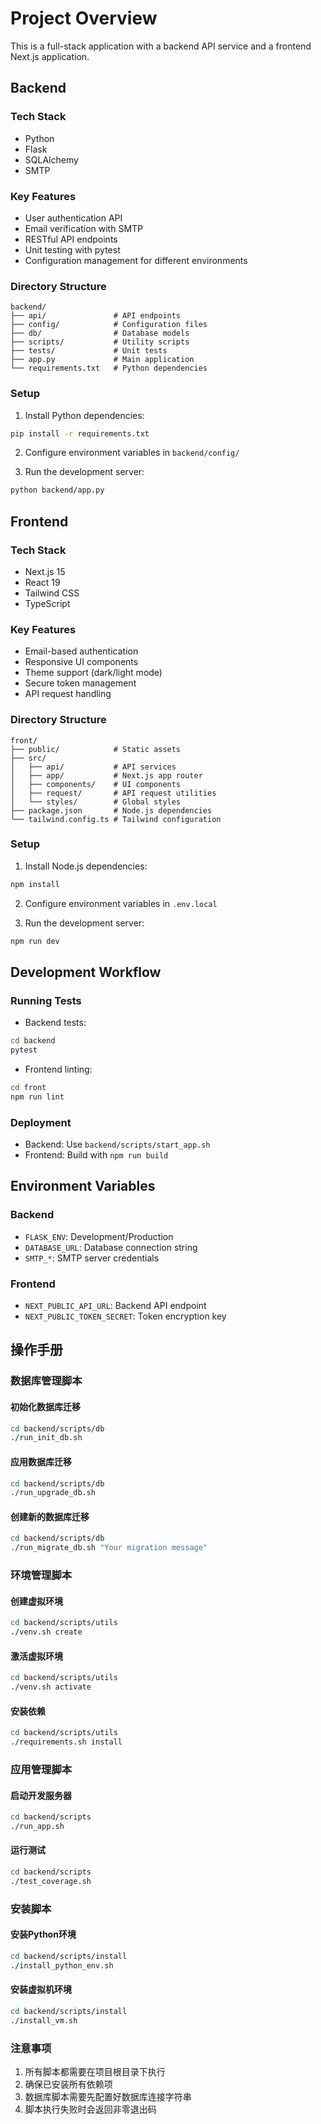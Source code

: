 # Project Overview

This is a full-stack application with a backend API service and a frontend Next.js application.

## Backend

### Tech Stack
- Python
- Flask
- SQLAlchemy
- SMTP

### Key Features
- User authentication API
- Email verification with SMTP
- RESTful API endpoints
- Unit testing with pytest
- Configuration management for different environments

### Directory Structure
```
backend/
├── api/               # API endpoints
├── config/            # Configuration files
├── db/                # Database models
├── scripts/           # Utility scripts
├── tests/             # Unit tests
├── app.py             # Main application
└── requirements.txt   # Python dependencies
```

### Setup
1. Install Python dependencies:
```bash
pip install -r requirements.txt
```

2. Configure environment variables in `backend/config/`

3. Run the development server:
```bash
python backend/app.py
```

## Frontend

### Tech Stack
- Next.js 15
- React 19
- Tailwind CSS
- TypeScript

### Key Features
- Email-based authentication
- Responsive UI components
- Theme support (dark/light mode)
- Secure token management
- API request handling

### Directory Structure
```
front/
├── public/            # Static assets
├── src/
│   ├── api/           # API services
│   ├── app/           # Next.js app router
│   ├── components/    # UI components
│   ├── request/       # API request utilities
│   └── styles/        # Global styles
├── package.json       # Node.js dependencies
└── tailwind.config.ts # Tailwind configuration
```

### Setup
1. Install Node.js dependencies:
```bash
npm install
```

2. Configure environment variables in `.env.local`

3. Run the development server:
```bash
npm run dev
```

## Development Workflow

### Running Tests
- Backend tests:
```bash
cd backend
pytest
```

- Frontend linting:
```bash
cd front
npm run lint
```

### Deployment
- Backend: Use `backend/scripts/start_app.sh`
- Frontend: Build with `npm run build`

## Environment Variables

### Backend
- `FLASK_ENV`: Development/Production
- `DATABASE_URL`: Database connection string
- `SMTP_*`: SMTP server credentials

### Frontend
- `NEXT_PUBLIC_API_URL`: Backend API endpoint
- `NEXT_PUBLIC_TOKEN_SECRET`: Token encryption key

## 操作手册

### 数据库管理脚本

#### 初始化数据库迁移
```bash
cd backend/scripts/db
./run_init_db.sh
```

#### 应用数据库迁移
```bash
cd backend/scripts/db
./run_upgrade_db.sh
```

#### 创建新的数据库迁移
```bash
cd backend/scripts/db
./run_migrate_db.sh "Your migration message"
```

### 环境管理脚本

#### 创建虚拟环境
```bash
cd backend/scripts/utils
./venv.sh create
```

#### 激活虚拟环境
```bash
cd backend/scripts/utils
./venv.sh activate
```

#### 安装依赖
```bash
cd backend/scripts/utils
./requirements.sh install
```

### 应用管理脚本

#### 启动开发服务器
```bash
cd backend/scripts
./run_app.sh
```

#### 运行测试
```bash
cd backend/scripts
./test_coverage.sh
```

### 安装脚本

#### 安装Python环境
```bash
cd backend/scripts/install
./install_python_env.sh
```

#### 安装虚拟机环境
```bash
cd backend/scripts/install
./install_vm.sh
```

### 注意事项
1. 所有脚本都需要在项目根目录下执行
2. 确保已安装所有依赖项
3. 数据库脚本需要先配置好数据库连接字符串
4. 脚本执行失败时会返回非零退出码
